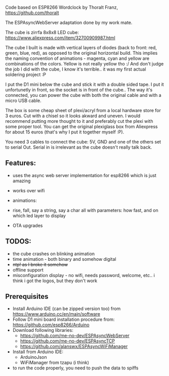 
Code based on ESP8266 Wordclock
by Thoralt Franz, https://github.com/thoralt

The ESPAsyncWebServer adaptation done by my work mate. 

The cube is zirrfa 8x8x8 LED cube: https://www.aliexpress.com/item/32700909987.html

The cube I built is made with vertical layers of diodes (back to front: red, green, blue, red), as opposed to the original horizontal build. This implies the naming convention of animations - magenta, cyan and yellow are combinations of the colors. Yellow is not really yellow tho :/ And don't judge the job I did with the cube, I know it's terrible.. it was my first actual soldering project :P

I put the D1 mini below the cube and stick it with a double sided tape. I put it unfortunetly in front, so the socket is in front of the cube.. The way it's connected, you can power the cube with both the original cable and with a micro USB cable. 

The box is some cheap sheet of plexi/acryl from a local hardware store for 3 euros. Cut with a chisel so it looks akward and uneven. I would recommend putting more thought to it and preferably cut the plexi with some proper tool. You can get the original plexiglass box  from Aliexpress for about 15 euros (that's why I put it together myself :P).

You need 3 cables to connect the cube: 5V, GND and one of the others set to serial Out. Serial in is irrelevant as the cube doesn't really talk back.

## Features:
* uses the async web server implementation for esp8266 which is just amazing
* works over wifi
* animations: 
* rise, fall, say a string, say a char
    all with parameters: how fast, and on which led layer to display
 
* OTA upgrades

## TODOS:
* the cube crashes on blinking animation
* time animation - both binary and somehow digital
* <del>ntp! as I broke it somehow</del>
* offline support
* misconfiguration display - no wifi, needs password, welcome, etc.. i think i got the logos, but they don't work


## Prerequisites 
* Install Arduino IDE (can be zipped version too) from https://www.arduino.cc/en/main/software
* Follow D1 mini board installation procedure from: https://github.com/esp8266/Arduino
* Download following libraries:
    * https://github.com/me-no-dev/ESPAsyncWebServer
    * https://github.com/me-no-dev/ESPAsyncTCP
    * https://github.com/alanswx/ESPAsyncWiFiManager
* Install from Arduino IDE:
    * ArduinoJson
    * WiFiManager from tzapu (i think)
* to run the code properly, you need to push the data to spiffs
